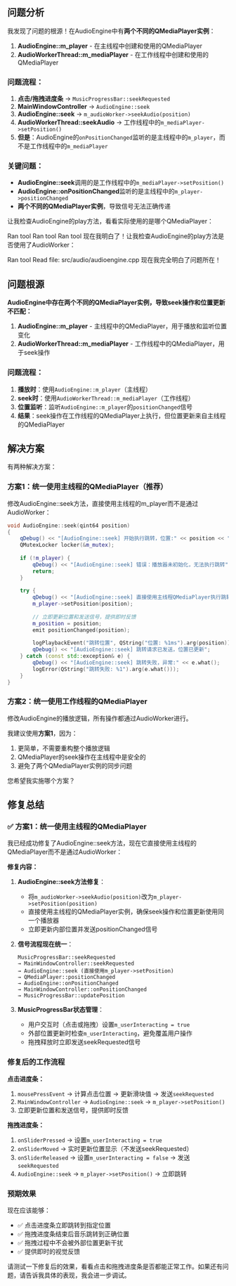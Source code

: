 ## 问题分析

我发现了问题的根源！在AudioEngine中有**两个不同的QMediaPlayer实例**：

1. **AudioEngine::m_player** - 在主线程中创建和使用的QMediaPlayer
2. **AudioWorkerThread::m_mediaPlayer** - 在工作线程中创建和使用的QMediaPlayer

### 问题流程：

1. **点击/拖拽进度条** → `MusicProgressBar::seekRequested` 
2. **MainWindowController** → `AudioEngine::seek`
3. **AudioEngine::seek** → `m_audioWorker->seekAudio(position)` 
4. **AudioWorkerThread::seekAudio** → 工作线程中的`m_mediaPlayer->setPosition()`
5. **但是**：AudioEngine的`onPositionChanged`监听的是主线程中的`m_player`，而不是工作线程中的`m_mediaPlayer`

### 关键问题：

- **AudioEngine::seek**调用的是工作线程中的`m_mediaPlayer->setPosition()`
- **AudioEngine::onPositionChanged**监听的是主线程中的`m_player->positionChanged`
- **两个不同的QMediaPlayer实例**，导致信号无法正确传递

让我检查AudioEngine的play方法，看看实际使用的是哪个QMediaPlayer：

Ran tool
Ran tool
Ran tool
现在我明白了！让我检查AudioEngine的play方法是否使用了AudioWorker：

Ran tool
Read file: src/audio/audioengine.cpp
现在我完全明白了问题所在！

## 问题根源

**AudioEngine中存在两个不同的QMediaPlayer实例，导致seek操作和位置更新不匹配：**

1. **AudioEngine::m_player** - 主线程中的QMediaPlayer，用于播放和监听位置变化
2. **AudioWorkerThread::m_mediaPlayer** - 工作线程中的QMediaPlayer，用于seek操作

### 问题流程：

1. **播放时**：使用`AudioEngine::m_player`（主线程）
2. **seek时**：使用`AudioWorkerThread::m_mediaPlayer`（工作线程）
3. **位置监听**：监听`AudioEngine::m_player`的`positionChanged`信号
4. **结果**：seek操作在工作线程的QMediaPlayer上执行，但位置更新来自主线程的QMediaPlayer

## 解决方案

有两种解决方案：

### 方案1：统一使用主线程的QMediaPlayer（推荐）

修改AudioEngine::seek方法，直接使用主线程的m_player而不是通过AudioWorker：

```cpp:src/audio/audioengine.cpp
void AudioEngine::seek(qint64 position)
{
    qDebug() << "[AudioEngine::seek] 开始执行跳转，位置:" << position << "ms";
    QMutexLocker locker(&m_mutex);
    
    if (!m_player) {
        qDebug() << "[AudioEngine::seek] 错误：播放器未初始化，无法执行跳转";
        return;
    }
    
    try {
        qDebug() << "[AudioEngine::seek] 直接使用主线程QMediaPlayer执行跳转";
        m_player->setPosition(position);
        
        // 立即更新位置和发送信号，提供即时反馈
        m_position = position;
        emit positionChanged(position);
        
        logPlaybackEvent("跳转位置", QString("位置: %1ms").arg(position));
        qDebug() << "[AudioEngine::seek] 跳转请求已发送，位置已更新";
    } catch (const std::exception& e) {
        qDebug() << "[AudioEngine::seek] 跳转失败，异常:" << e.what();
        logError(QString("跳转失败: %1").arg(e.what()));
    }
}
```

### 方案2：统一使用工作线程的QMediaPlayer

修改AudioEngine的播放逻辑，所有操作都通过AudioWorker进行。

我建议使用**方案1**，因为：
1. 更简单，不需要重构整个播放逻辑
2. QMediaPlayer的seek操作在主线程中是安全的
3. 避免了两个QMediaPlayer实例的同步问题

您希望我实施哪个方案？

## 修复总结

### ✅ 方案1：统一使用主线程的QMediaPlayer

我已经成功修复了AudioEngine::seek方法，现在它直接使用主线程的QMediaPlayer而不是通过AudioWorker：

**修复内容：**

1. **AudioEngine::seek方法修复**：
   - 将`m_audioWorker->seekAudio(position)`改为`m_player->setPosition(position)`
   - 直接使用主线程的QMediaPlayer实例，确保seek操作和位置更新使用同一个播放器
   - 立即更新内部位置并发送positionChanged信号

2. **信号流程现在统一**：
   ```
   MusicProgressBar::seekRequested 
   → MainWindowController::seekRequested 
   → AudioEngine::seek (直接使用m_player->setPosition)
   → QMediaPlayer::positionChanged 
   → AudioEngine::onPositionChanged 
   → MainWindowController::onPositionChanged 
   → MusicProgressBar::updatePosition
   ```

3. **MusicProgressBar状态管理**：
   - 用户交互时（点击或拖拽）设置`m_userInteracting = true`
   - 外部位置更新时检查`m_userInteracting`，避免覆盖用户操作
   - 拖拽释放时立即发送seekRequested信号

### 修复后的工作流程

**点击进度条：**
1. `mousePressEvent` → 计算点击位置 → 更新滑块值 → 发送`seekRequested`
2. `MainWindowController` → `AudioEngine::seek` → `m_player->setPosition()`
3. 立即更新位置和发送信号，提供即时反馈

**拖拽进度条：**
1. `onSliderPressed` → 设置`m_userInteracting = true`
2. `onSliderMoved` → 实时更新位置显示（不发送seekRequested）
3. `onSliderReleased` → 设置`m_userInteracting = false` → 发送`seekRequested`
4. `AudioEngine::seek` → `m_player->setPosition()` → 立即跳转

### 预期效果

现在应该能够：
- ✅ 点击进度条立即跳转到指定位置
- ✅ 拖拽进度条结束后音乐跳转到正确位置
- ✅ 拖拽过程中不会被外部位置更新干扰
- ✅ 提供即时的视觉反馈

请测试一下修复后的效果，看看点击和拖拽进度条是否都能正常工作。如果还有问题，请告诉我具体的表现，我会进一步调试。


